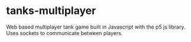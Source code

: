 # tanks-multiplayer
Web based multiplayer tank game built in Javascript with the p5 js library. Uses sockets to communicate between players.
